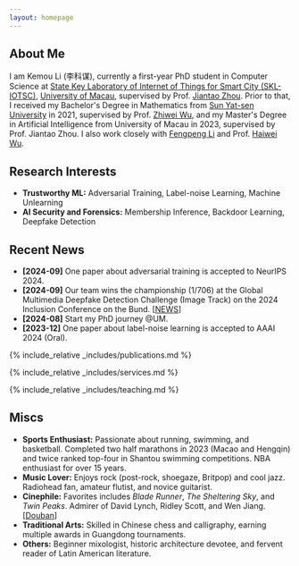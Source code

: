 ```yaml
---
layout: homepage
---
```


## About Me

I am Kemou Li (<span style="font-family: '楷体', 'KaiTi'; font-size: inherit;">李科谋</span>), currently a first-year PhD student in Computer Science at [State Key Laboratory of Internet of Things for Smart City (SKL-IOTSC)](https://skliotsc.um.edu.mo/), [University of Macau](https://www.um.edu.mo/), supervised by Prof. [Jiantao Zhou](https://www.fst.um.edu.mo/personal/jtzhou/). Prior to that, I received my Bachelor's Degree in Mathematics from [Sun Yat-sen University](https://www.sysu.edu.cn/sysuen/) in 2021, supervised by Prof. [Zhiwei Wu](https://mathzh.sysu.edu.cn/zh-hans/teacher/124), and my Master's Degree in Artificial Intelligence from University of Macau in 2023, supervised by Prof. Jiantao Zhou. I also work closely with [Fengpeng Li](https://scholar.google.com/citations?user=DgaQZ4wAAAAJ&hl=en) and Prof. [Haiwei Wu](https://sise.uestc.edu.cn/info/1035/13087.htm).

## Research Interests

- **Trustworthy ML:** Adversarial Training, Label-noise Learning, Machine Unlearning
- **AI Security and Forensics:** Membership Inference, Backdoor Learning, Deepfake Detection

## Recent News

- **[2024-09]** One paper about adversarial training is accepted to NeurIPS 2024.
- **[2024-09]** Our team wins the championship (1/706) at the Global Multimedia Deepfake Detection Challenge (Image Track) on the 2024 Inclusion Conference on the Bund. [[NEWS](https://skliotsc.um.edu.mo/um-students-win-championship-at-global-deepfake-detection-competition/)]
- **[2024-08]** Start my PhD journey @UM.
- **[2023-12]** One paper about label-noise learning is accepted to AAAI 2024 (Oral).

{% include_relative _includes/publications.md %}

{% include_relative _includes/services.md %}

{% include_relative _includes/teaching.md %}

## Miscs

- **Sports Enthusiast:** Passionate about running, swimming, and basketball. Completed two half marathons in 2023 (Macao and Hengqin) and twice ranked top-four in Shantou swimming competitions. NBA enthusiast for over 15 years.
- **Music Lover:** Enjoys rock (post-rock, shoegaze, Britpop) and cool jazz. Radiohead fan, amateur flutist, and novice guitarist.
- **Cinephile:** Favorites includes *Blade Runner*, *The Sheltering Sky*, and *Twin Peaks*. Admirer of David Lynch, Ridley Scott, and Wen Jiang. [[Douban](https://www.douban.com/people/164280142/?_i=4789768GCnwyYr,4789794GCnwyYr)]
- **Traditional Arts:** Skilled in Chinese chess and calligraphy, earning multiple awards in Guangdong tournaments.
- **Others:** Beginner mixologist, historic architecture devotee, and fervent reader of Latin American literature.


